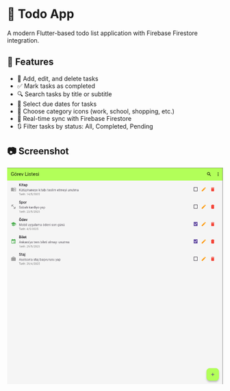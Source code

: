 # 📝 Todo App

A modern Flutter-based todo list application with Firebase Firestore integration.

## 🚀 Features

- 📌 Add, edit, and delete tasks  
- ✅ Mark tasks as completed  
- 🔍 Search tasks by title or subtitle  
- 📅 Select due dates for tasks  
- 🧠 Choose category icons (work, school, shopping, etc.)  
- 🔄 Real-time sync with Firebase Firestore  
- 🔃 Filter tasks by status: All, Completed, Pending  

## 📷 Screenshot

![App Screenshot](assets/images/ss.png)
